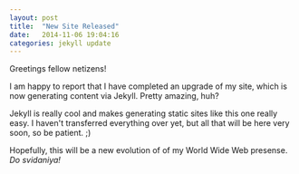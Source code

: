 ```yaml
---
layout: post
title:  "New Site Released"
date:   2014-11-06 19:04:16
categories: jekyll update
---
```

Greetings fellow netizens!

I am happy to report that I have completed an upgrade of my site, which is now generating content via Jekyll. Pretty amazing, huh?

Jekyll is really cool and makes generating static sites like this one really easy. I haven't transferred everything over yet, but all that will be here very soon, so be patient. ;)

Hopefully, this will be a new evolution of of my World Wide Web presense. *Do svidaniya!*

[jekyll]:      http://jekyllrb.com
[jekyll-gh]:   https://github.com/jekyll/jekyll
[jekyll-help]: https://github.com/jekyll/jekyll-help
